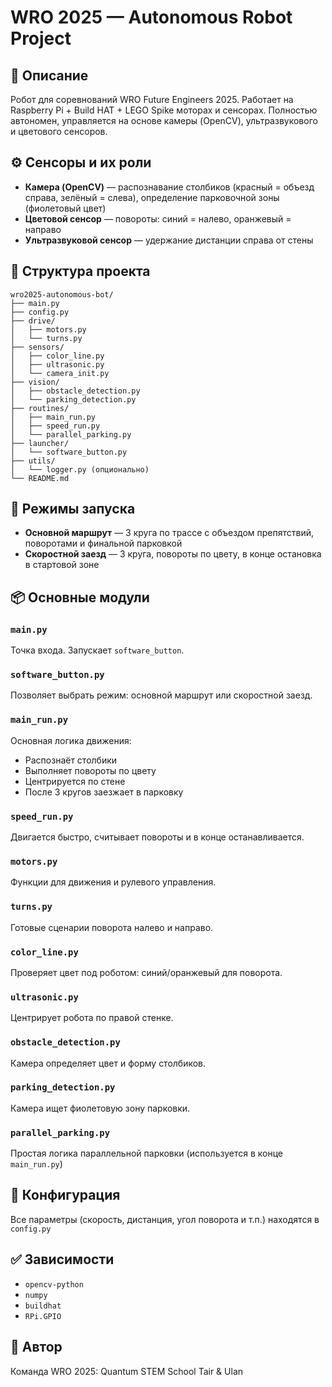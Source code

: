 # WRO 2025 — Autonomous Robot Project

## 🧠 Описание
Робот для соревнований WRO Future Engineers 2025. Работает на Raspberry Pi + Build HAT + LEGO Spike моторах и сенсорах. Полностью автономен, управляется на основе камеры (OpenCV), ультразвукового и цветового сенсоров.

## ⚙️ Сенсоры и их роли
- **Камера (OpenCV)** — распознавание столбиков (красный = объезд справа, зелёный = слева), определение парковочной зоны (фиолетовый цвет)
- **Цветовой сенсор** — повороты: синий = налево, оранжевый = направо
- **Ультразвуковой сенсор** — удержание дистанции справа от стены

## 🧩 Структура проекта
```
wro2025-autonomous-bot/
├── main.py
├── config.py
├── drive/
│   ├── motors.py
│   └── turns.py
├── sensors/
│   ├── color_line.py
│   ├── ultrasonic.py
│   └── camera_init.py
├── vision/
│   ├── obstacle_detection.py
│   └── parking_detection.py
├── routines/
│   ├── main_run.py
│   ├── speed_run.py
│   └── parallel_parking.py
├── launcher/
│   └── software_button.py
├── utils/
│   └── logger.py (опционально)
└── README.md
```

## 🔁 Режимы запуска
- **Основной маршрут** — 3 круга по трассе с объездом препятствий, поворотами и финальной парковкой
- **Скоростной заезд** — 3 круга, повороты по цвету, в конце остановка в стартовой зоне

## 📦 Основные модули

### `main.py`
Точка входа. Запускает `software_button`.

### `software_button.py`
Позволяет выбрать режим: основной маршрут или скоростной заезд.

### `main_run.py`
Основная логика движения:
- Распознаёт столбики
- Выполняет повороты по цвету
- Центрируется по стене
- После 3 кругов заезжает в парковку

### `speed_run.py`
Двигается быстро, считывает повороты и в конце останавливается.

### `motors.py`
Функции для движения и рулевого управления.

### `turns.py`
Готовые сценарии поворота налево и направо.

### `color_line.py`
Проверяет цвет под роботом: синий/оранжевый для поворота.

### `ultrasonic.py`
Центрирует робота по правой стенке.

### `obstacle_detection.py`
Камера определяет цвет и форму столбиков.

### `parking_detection.py`
Камера ищет фиолетовую зону парковки.

### `parallel_parking.py`
Простая логика параллельной парковки (используется в конце `main_run.py`)

## 📄 Конфигурация
Все параметры (скорость, дистанция, угол поворота и т.п.) находятся в `config.py`

## ✅ Зависимости
- `opencv-python`
- `numpy`
- `buildhat`
- `RPi.GPIO`

## 📌 Автор
Команда WRO 2025: Quantum STEM School Tair & Ulan
